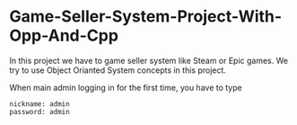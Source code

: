 # Game-Seller-System-Project-With-Opp-And-Cpp
In this project we have to game seller system like Steam or Epic games. We try to use Object Orianted System concepts in this project.

When main admin logging in for the first time, you have to type

    nickname: admin
    password: admin
